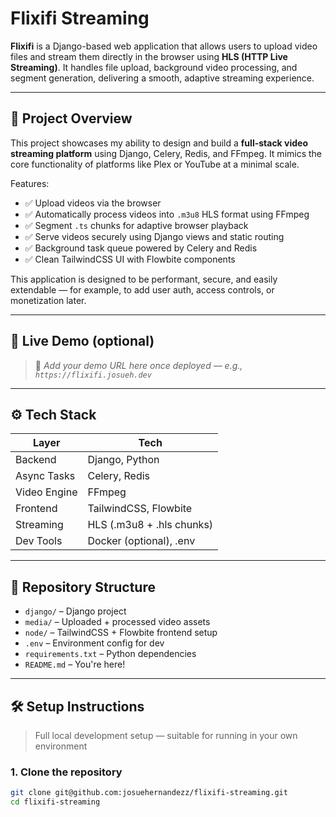# Flixifi Streaming

**Flixifi** is a Django-based web application that allows users to upload video files and stream them directly in the browser using **HLS (HTTP Live Streaming)**. It handles file upload, background video processing, and segment generation, delivering a smooth, adaptive streaming experience.

---

## 🎯 Project Overview

This project showcases my ability to design and build a **full-stack video streaming platform** using Django, Celery, Redis, and FFmpeg. It mimics the core functionality of platforms like Plex or YouTube at a minimal scale.

Features:
- ✅ Upload videos via the browser
- ✅ Automatically process videos into `.m3u8` HLS format using FFmpeg
- ✅ Segment `.ts` chunks for adaptive browser playback
- ✅ Serve videos securely using Django views and static routing
- ✅ Background task queue powered by Celery and Redis
- ✅ Clean TailwindCSS UI with Flowbite components

This application is designed to be performant, secure, and easily extendable — for example, to add user auth, access controls, or monetization later.

---

## 🚀 Live Demo (optional)
> 🔗 *Add your demo URL here once deployed — e.g., `https://flixifi.josueh.dev`*

---

## ⚙️ Tech Stack

| Layer        | Tech                     |
|--------------|--------------------------|
| Backend      | Django, Python           |
| Async Tasks  | Celery, Redis            |
| Video Engine | FFmpeg                   |
| Frontend     | TailwindCSS, Flowbite    |
| Streaming    | HLS (.m3u8 + .hls chunks) |
| Dev Tools    | Docker (optional), .env  |

---

## 📁 Repository Structure

- `django/` – Django project
- `media/` – Uploaded + processed video assets
- `node/` – TailwindCSS + Flowbite frontend setup
- `.env` – Environment config for dev
- `requirements.txt` – Python dependencies
- `README.md` – You're here!

---

## 🛠️ Setup Instructions

> Full local development setup — suitable for running in your own environment

### 1. Clone the repository

```bash
git clone git@github.com:josuehernandezz/flixifi-streaming.git
cd flixifi-streaming